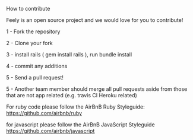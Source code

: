 How to contribute

Feely is an open source project and we would love for you to contribute!

1 - Fork the repository

2 - Clone your fork

3 - install rails ( gem install rails ), run bundle install

4 - commit any additions

5 - Send a pull request!

5 - Another team member should merge all pull requests aside from those that are not app related (e.g. travis CI Heroku related)

For ruby code please follow the AirBnB Ruby Styleguide: https://github.com/airbnb/ruby

for javascript please follow the AirBnB JavaScript Styleguide https://github.com/airbnb/javascript
